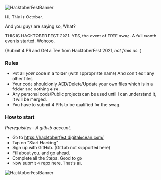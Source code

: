 ![HacktoberFestBanner](../../blob/main/_src/banner-dark.png)

Hi, This is October.

And you guys are saying so, What?

THIS IS HACKTOBER FEST 2021. YES, the event of FREE swag.
A full month even is started. Wohooo.

(Submit 4 PR and Get a Tee from HacktoberFest 2021, *not from us.* )

### Rules

 - Put all *your* code in a folder (with appropriate name) And don't edit any other files.
 - Your code should only ADD/Delete/Update your own files which is in a folder and nothing else.
 - Any personal code/Public projects can be used until I can understand it, It will be merged.
 - You have to submit 4 PRs to be qualified for the swag.

### How to start

*Prerequisites - A github account.*

 - Go to https://hacktoberfest.digitalocean.com/ 
 - Tap on "Start Hacking"
 - Sign up with GitHub. (GitLab not supported here)
 - Fill about you. and go ahead.
 - Complete all the Steps. Good to go
 - Now submit 4 repo here. That's all.

![HacktoberFestBanner](../../blob/main/_src/footer-dark.png)